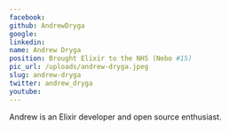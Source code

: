 ```yaml
---
facebook: 
github: AndrewDryga
google: 
linkedin: 
name: Andrew Dryga
position: Brought Elixir to the NHS (Nebo #15)
pic_url: /uploads/andrew-dryga.jpeg
slug: andrew-dryga
twitter: andrew_dryga
youtube: 
---
```

<p>Andrew is an Elixir developer and open source enthusiast.</p>
